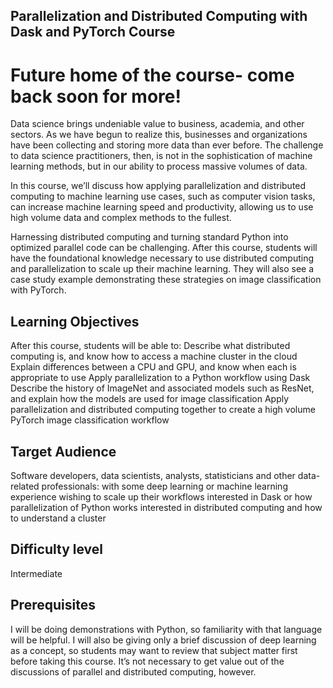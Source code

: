 ## Parallelization and Distributed Computing with Dask and PyTorch Course

# Future home of the course- come back soon for more!


Data science brings undeniable value to business, academia, and other sectors. As we have begun to realize this, businesses and organizations have been collecting and storing more data than ever before. The challenge to data science practitioners, then, is not in the sophistication of machine learning methods, but in our ability to process massive volumes of data. 

In this course, we’ll discuss how applying parallelization and distributed computing to machine learning use cases, such as computer vision tasks, can increase machine learning speed and productivity, allowing us to use high volume data and complex methods to the fullest.

Harnessing distributed computing and turning standard Python into optimized parallel code can be challenging. After this course, students will have the foundational knowledge necessary to use distributed computing and parallelization to scale up their machine learning. They will also see a case study example demonstrating these strategies on image classification with PyTorch.

## Learning Objectives

After this course, students will be able to:
Describe what distributed computing is, and know how to access a machine cluster in the cloud
Explain differences between a CPU and GPU, and know when each is appropriate to use
Apply parallelization to a Python workflow using Dask
Describe the history of ImageNet and associated models such as ResNet, and explain how the models are used for image classification
Apply parallelization and distributed computing together to create a high volume PyTorch image classification workflow

## Target Audience

Software developers, data scientists, analysts, statisticians and other data-related professionals: 
with some deep learning or machine learning experience wishing to scale up their workflows
interested in Dask or how parallelization of Python works
interested in distributed computing and how to understand a cluster

## Difficulty level

Intermediate

## Prerequisites

I will be doing demonstrations with Python, so familiarity with that language will be helpful. I will also be giving only a brief discussion of deep learning as a concept, so students may want to review that subject matter first before taking this course. It’s not necessary to get value out of the discussions of parallel and distributed computing, however.
